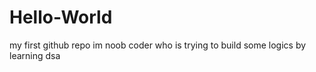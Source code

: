 # Hello-World
my first github repo
im noob coder who is trying to build some logics by learning dsa 
